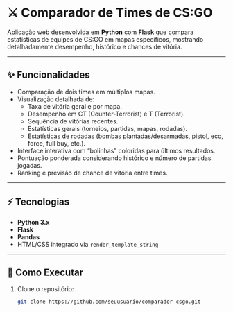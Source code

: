 # ⚔️ Comparador de Times de CS:GO


Aplicação web desenvolvida em **Python** com **Flask** que compara estatísticas de equipes de CS:GO em mapas específicos, mostrando detalhadamente desempenho, histórico e chances de vitória.

---

## ✨ Funcionalidades

- Comparação de dois times em múltiplos mapas.
- Visualização detalhada de:
  - Taxa de vitória geral e por mapa.
  - Desempenho em CT (Counter-Terrorist) e T (Terrorist).
  - Sequência de vitórias recentes.
  - Estatísticas gerais (torneios, partidas, mapas, rodadas).
  - Estatísticas de rodadas (bombas plantadas/desarmadas, pistol, eco, force, full buy, etc.).
- Interface interativa com “bolinhas” coloridas para últimos resultados.
- Pontuação ponderada considerando histórico e número de partidas jogadas.
- Ranking e previsão de chance de vitória entre times.

---

## ⚡ Tecnologias

- **Python 3.x**
- **Flask**
- **Pandas**
- HTML/CSS integrado via `render_template_string`

---

## 🚀 Como Executar

1. Clone o repositório:
   ```bash
   git clone https://github.com/seuusuario/comparador-csgo.git
